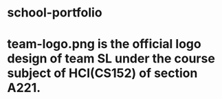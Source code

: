 # school-portfolio

# team-logo.png is the official logo design of team SL under the course subject of HCI(CS152) of section A221.
